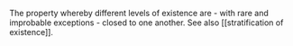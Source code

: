 The property whereby different levels of existence are - with rare and improbable exceptions - closed to one another. See also [[stratification of existence]]. 